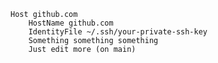     Host github.com
        HostName github.com
        IdentityFile ~/.ssh/your-private-ssh-key
        Something something something
        Just edit more (on main)

